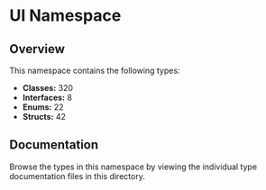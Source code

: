 # UI Namespace

## Overview

This namespace contains the following types:

- **Classes:** 320
- **Interfaces:** 8
- **Enums:** 22
- **Structs:** 42

## Documentation

Browse the types in this namespace by viewing the individual type documentation files in this directory.

